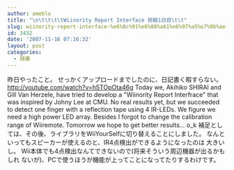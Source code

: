 ```yaml
---
author: ameblo
title: "\n\t\t\t\tWiinority Report Interface 挑戦1日目\t\t"
slug: wiinority-report-interface-%e6%8c%91%e6%88%a61%e6%97%a5%e7%9b%ae-2
id: 3432
date: '2007-11-16 07:16:32'
layout: post
categories:
  - 随筆
---
```


昨日やったこと。 せっかくアップロードまでしたのに、日記書く暇すらない。 http://youtube.com/watch?v=h5TOpOta46g Today we, Akihiko SHIRAI and Gill Van Herzele, have tried to develop a "Wiinority Report Interfrace" that was inspired by Johny Lee at CMU. No real results yet, but we succeeded to detect one finger with a reflection tape using 4 IR-LEDs. We figure we need a high power LED array. Besides I forgot to change the calibration range of Wiiremote. Tomorrow we hope to get better results... o_k 補足としては、その後、ライブラリをWiiYourSelfに切り替えることにしました。 なんといってもスピーカーが使えるのと、IR4点検出ができるようになったのは 大きいし。 Wii本体でも4点検出なんてできないので(将来そういう周辺機器が出るかもしれ ないが)、PCで使うほうが機能が上ってことになってたりするわけです。